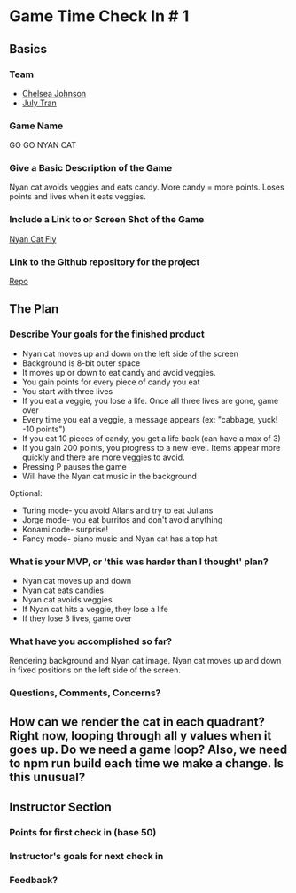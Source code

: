 # Game Time Check In # 1

## Basics

### Team
- [Chelsea Johnson](https://github.com/cheljoh)
- [July Tran](https://github.com/julyytran)

### Game Name
GO GO NYAN CAT

### Give a Basic Description of the Game

Nyan cat avoids veggies and eats candy. More candy = more points. Loses points and lives when it eats veggies.

### Include a Link to or Screen Shot of the Game

[Nyan Cat Fly](http://www.addictinggames.com/funny-games/nyan-cat-fly-game.jsp)

### Link to the Github repository for the project
[Repo](https://github.com/cheljoh/game-time)

## The Plan

### Describe Your goals for the finished product

- Nyan cat moves up and down on the left side of the screen
- Background is 8-bit outer space
- It moves up or down to eat candy and avoid veggies.
- You gain points for every piece of candy you eat
- You start with three lives
- If you eat a veggie, you lose a life. Once all three lives are gone, game over
- Every time you eat a veggie, a message appears (ex: "cabbage, yuck! -10 points")
- If you eat 10 pieces of candy, you get a life back (can have a max of 3)
- If you gain 200 points, you progress to a new level. Items appear more quickly and there are more veggies to avoid.
- Pressing P pauses the game
- Will have the Nyan cat music in the background

Optional:
- Turing mode- you avoid Allans and try to eat Julians
- Jorge mode- you eat burritos and don't avoid anything
- Konami code- surprise!
- Fancy mode- piano music and Nyan cat has a top hat

### What is your MVP, or 'this was harder than I thought' plan?

- Nyan cat moves up and down
- Nyan cat eats candies
- Nyan cat avoids veggies
- If Nyan cat hits a veggie, they lose a life
- If they lose 3 lives, game over

### What have you accomplished so far?
Rendering background and Nyan cat image. Nyan cat moves up and down in fixed positions on the left side of the screen.

### Questions, Comments, Concerns?
How can we render the cat in each quadrant? Right now, looping through all y values when it goes up. Do we need a game loop? Also, we need to npm run build each time we make a change. Is this unusual?
-----

## Instructor Section

### Points for first check in (base 50)

### Instructor's goals for next check in

### Feedback?
